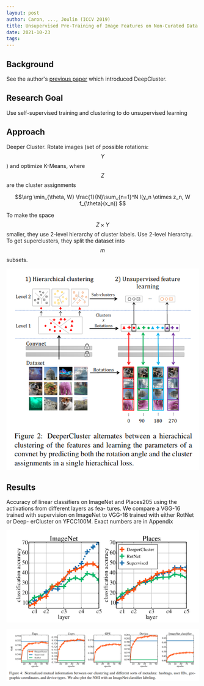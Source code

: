 ```yaml
---
layout: post
author: Caron, ..., Joulin (ICCV 2019)
title: Unsupervised Pre-Training of Image Features on Non-Curated Data
date: 2021-10-23
tags: 
---
```


## Background

See the author's [previous paper](../_kernel_papers/caron_eccv_2019_deep_clustering.html)
which introduced DeepCluster.

## Research Goal

Use self-supervised training and clustering to do unsupervised learning

## Approach

Deeper Cluster. Rotate images (set of possible rotations: $$Y$$) and optimize K-Means,
where $$Z$$ are the cluster assignments

$$\arg \min_{\theta, W} \frac{1}{N}\sum_{n=1}^N l(y_n  \otimes z_n, W f_{\theta}(x_n)) $$ 

To make the space $$Z \times Y$$ smaller, they use 2-level hierarchy of cluster labels.
Use 2-level hierarchy. To get superclusters, they split the dataset into $$m$$ subsets.

![](caron_iccv_2019_unsupervised_pretraining/1.png)

## Results

Accuracy of linear classifiers on ImageNet and
Places205 using the activations from different layers as fea-
tures. We compare a VGG-16 trained with supervision on
ImageNet to VGG-16 trained with either RotNet or Deep-
erCluster on YFCC100M. Exact numbers are in Appendix

![](caron_iccv_2019_unsupervised_pretraining/3.png)


![](caron_iccv_2019_unsupervised_pretraining/4.png)
